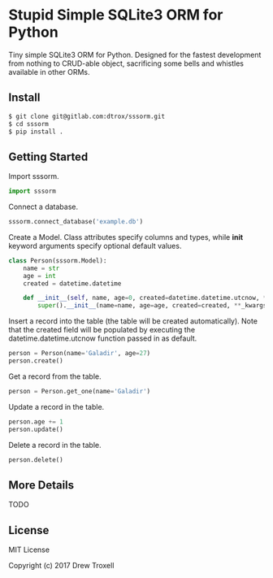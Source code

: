 # Stupid Simple SQLite3 ORM for Python

Tiny simple SQLite3 ORM for Python. Designed for the fastest development from nothing to CRUD-able object, sacrificing some bells and whistles available in other ORMs.

## Install

```bash
$ git clone git@gitlab.com:dtrox/sssorm.git
$ cd sssorm
$ pip install .
```

## Getting Started

Import sssorm.

```python
import sssorm
```

Connect a database.

```python
sssorm.connect_database('example.db')
```

Create a Model. Class attributes specify columns and types, while __init__ keyword arguments specify optional default values.

```python
class Person(sssorm.Model):
    name = str
    age = int
    created = datetime.datetime

    def __init__(self, name, age=0, created=datetime.datetime.utcnow, **_kwargs):
        super().__init__(name=name, age=age, created=created, **_kwargs)
```

Insert a record into the table (the table will be created automatically). Note that the created field will be populated by executing the datetime.datetime.utcnow function passed in as default.

```python
person = Person(name='Galadir', age=27)
person.create()
```

Get a record from the table.

```python
person = Person.get_one(name='Galadir')
```

Update a record in the table.

```python
person.age += 1
person.update()
```

Delete a record in the table.

```python
person.delete()
```

## More Details

TODO

## License

MIT License

Copyright (c) 2017 Drew Troxell
